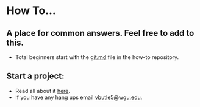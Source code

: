 # How To...
## A place for common answers. Feel free to add to this.
- Total beginners start with the [git.md](https://github.com/WGU-BSCS/how-to/blob/master/git.md) file in the how-to repository.
## Start a project:
- Read all about it [here](https://help.github.com/articles/creating-a-project-board/).
- If you have any hang ups email vbutle5@wgu.edu.





